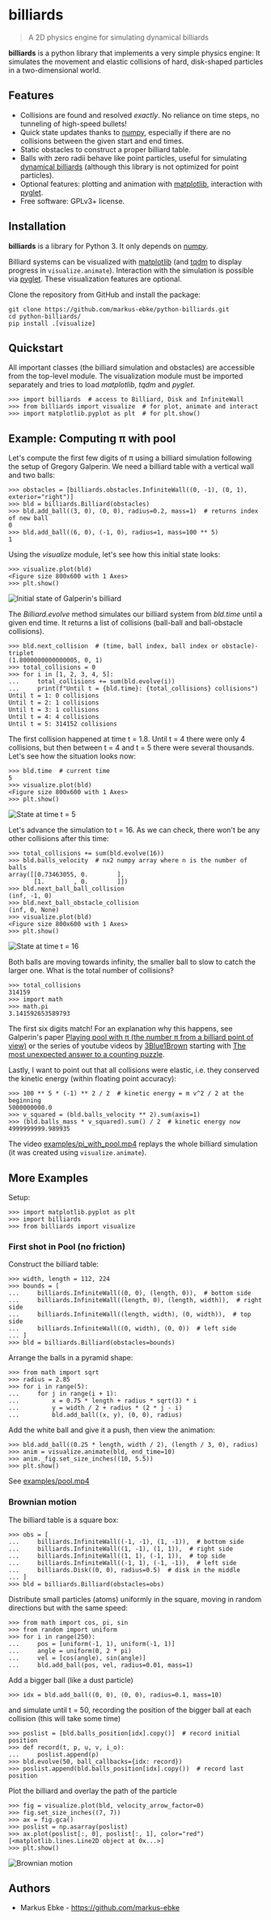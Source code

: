 # billiards

> A 2D physics engine for simulating dynamical billiards

**billiards** is a python library that implements a very simple physics engine:
It simulates the movement and elastic collisions of hard, disk-shaped particles in a two-dimensional world.



## Features

- Collisions are found and resolved *exactly*. No reliance on time steps, no tunneling of high-speed bullets!
- Quick state updates thanks to [numpy](https://numpy.org), especially if there are no collisions between the given start and end times.
- Static obstacles to construct a proper billiard table.
- Balls with zero radii behave like point particles, useful for simulating [dynamical billiards](https://en.wikipedia.org/wiki/Dynamical_billiards) (although this library is not optimized for point particles).
- Optional features: plotting and animation with [matplotlib](https://matplotlib.org), interaction with [pyglet](http://pyglet.org).
- Free software: GPLv3+ license.



## Installation

**billiards** is a library for Python 3.
It only depends on [numpy](https://numpy.org).

Billiard systems can be visualized with [matplotlib](https://matplotlib.org) (and [tqdm](https://tqdm.github.io) to display progress in `visualize.animate`).
Interaction with the simulation is possible via [pyglet](http://pyglet.org).
These visualization features are optional.

Clone the repository from GitHub and install the package:

```shell
git clone https://github.com/markus-ebke/python-billiards.git
cd python-billiards/
pip install .[visualize]
```



## Quickstart

All important classes (the billiard simulation and obstacles) are accessible from the top-level module.
The visualization module must be imported separately and tries to load *matplotlib*, *tqdm* and *pyglet*.

```pycon
>>> import billiards  # access to Billiard, Disk and InfiniteWall
>>> from billiards import visualize  # for plot, animate and interact
>>> import matplotlib.pyplot as plt  # for plt.show()
```


## Example: Computing π with pool

Let's compute the first few digits of π using a billiard simulation following the setup of Gregory Galperin.
We need a billiard table with a vertical wall and two balls:

```pycon
>>> obstacles = [billiards.obstacles.InfiniteWall((0, -1), (0, 1), exterior="right")]
>>> bld = billiards.Billiard(obstacles)
>>> bld.add_ball((3, 0), (0, 0), radius=0.2, mass=1)  # returns index of new ball
0
>>> bld.add_ball((6, 0), (-1, 0), radius=1, mass=100 ** 5)
1
```

Using the _visualize_ module, let's see how this initial state looks:

```pycon
>>> visualize.plot(bld)
<Figure size 800x600 with 1 Axes>
>>> plt.show()
```

![Initial state of Galperin's billiard](docs/_images/quickstart_1.svg)


The _Billiard.evolve_ method simulates our billiard system from _bld.time_ until a given end time.
It returns a list of collisions (ball-ball and ball-obstacle collisions).

```pycon
>>> bld.next_collision  # (time, ball index, ball index or obstacle)-triplet
(1.8000000000000005, 0, 1)
>>> total_collisions = 0
>>> for i in [1, 2, 3, 4, 5]:
...     total_collisions += sum(bld.evolve(i))
...     print(f"Until t = {bld.time}: {total_collisions} collisions")
Until t = 1: 0 collisions
Until t = 2: 1 collisions
Until t = 3: 1 collisions
Until t = 4: 4 collisions
Until t = 5: 314152 collisions
```

The first collision happened at time t = 1.8.
Until t = 4 there were only 4 collisions, but then between t = 4 and t = 5 there were several thousands.
Let's see how the situation looks now:

```pycon
>>> bld.time  # current time
5
>>> visualize.plot(bld)
<Figure size 800x600 with 1 Axes>
>>> plt.show()
```

![State at time t = 5](docs/_images/quickstart_2.svg)


Let's advance the simulation to t = 16.
As we can check, there won't be any other collisions after this time:

```pycon
>>> total_collisions += sum(bld.evolve(16))
>>> bld.balls_velocity  # nx2 numpy array where n is the number of balls
array([[0.73463055, 0.        ],
       [1.        , 0.        ]])
>>> bld.next_ball_ball_collision
(inf, -1, 0)
>>> bld.next_ball_obstacle_collision
(inf, 0, None)
>>> visualize.plot(bld)
<Figure size 800x600 with 1 Axes>
>>> plt.show()
```

![State at time t = 16](docs/_images/quickstart_3.svg)


Both balls are moving towards infinity, the smaller ball to slow to catch the larger one.
What is the total number of collisions?

```pycon
>>> total_collisions
314159
>>> import math
>>> math.pi
3.141592653589793
```

The first six digits match!
For an explanation why this happens, see Galperin's paper [Playing pool with π (the number π from a billiard point of view)](https://www.maths.tcd.ie/~lebed/Galperin.%20Playing%20pool%20with%20pi.pdf) or the series of youtube videos by [3Blue1Brown](https://www.youtube.com/channel/UCYO_jab_esuFRV4b17AJtAw) starting with [The most unexpected answer to a counting puzzle](https://www.youtube.com/watch?v=HEfHFsfGXjs).

Lastly, I want to point out that all collisions were elastic, i.e. they conserved the kinetic energy (within floating point accuracy):

```pycon
>>> 100 ** 5 * (-1) ** 2 / 2  # kinetic energy = m v^2 / 2 at the beginning
5000000000.0
>>> v_squared = (bld.balls_velocity ** 2).sum(axis=1)
>>> (bld.balls_mass * v_squared).sum() / 2  # kinetic energy now
4999999999.989935
```

The video [examples/pi_with_pool.mp4](examples/pi_with_pool.mp4) replays the whole billiard simulation (it was created using `visualize.animate`).



## More Examples

Setup:

```pycon
>>> import matplotlib.pyplot as plt
>>> import billiards
>>> from billiards import visualize
```



### First shot in Pool (no friction)

Construct the billiard table:

```pycon
>>> width, length = 112, 224
>>> bounds = [
...     billiards.InfiniteWall((0, 0), (length, 0)),  # bottom side
...     billiards.InfiniteWall((length, 0), (length, width)),  # right side
...     billiards.InfiniteWall((length, width), (0, width)),  # top side
...     billiards.InfiniteWall((0, width), (0, 0))  # left side
... ]
>>> bld = billiards.Billiard(obstacles=bounds)
```

Arrange the balls in a pyramid shape:

```pycon
>>> from math import sqrt
>>> radius = 2.85
>>> for i in range(5):
...     for j in range(i + 1):
...         x = 0.75 * length + radius * sqrt(3) * i
...         y = width / 2 + radius * (2 * j - i)
...         bld.add_ball((x, y), (0, 0), radius)
```

Add the white ball and give it a push, then view the animation:

```pycon
>>> bld.add_ball((0.25 * length, width / 2), (length / 3, 0), radius)
>>> anim = visualize.animate(bld, end_time=10)
>>> anim._fig.set_size_inches((10, 5.5))
>>> plt.show()
```

See [examples/pool.mp4](./examples/pool.mp4)



### Brownian motion

The billiard table is a square box:

```pycon
>>> obs = [
...     billiards.InfiniteWall((-1, -1), (1, -1)),  # bottom side
...     billiards.InfiniteWall((1, -1), (1, 1)),  # right side
...     billiards.InfiniteWall((1, 1), (-1, 1)),  # top side
...     billiards.InfiniteWall((-1, 1), (-1, -1)),  # left side
...     billiards.Disk((0, 0), radius=0.5)  # disk in the middle
... ]
>>> bld = billiards.Billiard(obstacles=obs)
```

Distribute small particles (atoms) uniformly in the square, moving in random directions but with the same speed:

```pycon
>>> from math import cos, pi, sin
>>> from random import uniform
>>> for i in range(250):
...     pos = [uniform(-1, 1), uniform(-1, 1)]
...     angle = uniform(0, 2 * pi)
...     vel = [cos(angle), sin(angle)]
...     bld.add_ball(pos, vel, radius=0.01, mass=1)
```

Add a bigger ball (like a dust particle)

```pycon
>>> idx = bld.add_ball((0, 0), (0, 0), radius=0.1, mass=10)
```

and simulate until t = 50, recording the position of the bigger ball at each collision (this will take some time)

```pycon
>>> poslist = [bld.balls_position[idx].copy()]  # record initial position
>>> def record(t, p, u, v, i_o):
...     poslist.append(p)
>>> bld.evolve(50, ball_callbacks={idx: record})
>>> poslist.append(bld.balls_position[idx].copy())  # record last position
```

Plot the billiard and overlay the path of the particle

```pycon
>>> fig = visualize.plot(bld, velocity_arrow_factor=0)
>>> fig.set_size_inches((7, 7))
>>> ax = fig.gca()
>>> poslist = np.asarray(poslist)
>>> ax.plot(poslist[:, 0], poslist[:, 1], color="red")
[<matplotlib.lines.Line2D object at 0x...>]
>>> plt.show()
```

![Brownian motion](docs/_images/brownian_motion.svg)



## Authors

- Markus Ebke - <https://github.com/markus-ebke>
